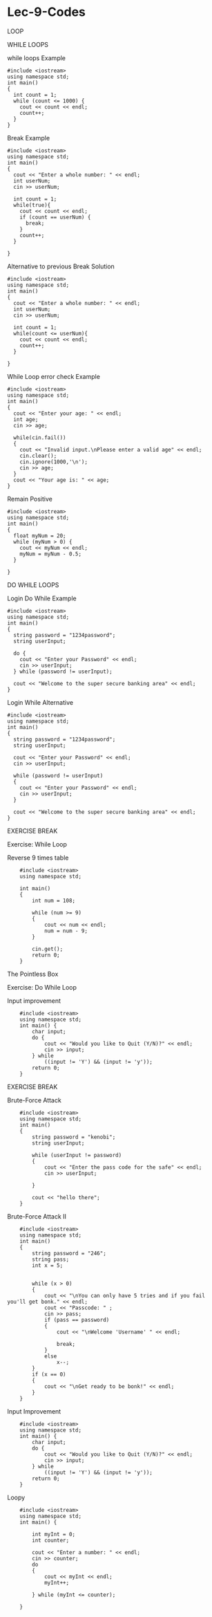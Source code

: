 # Lec-9-Codes

LOOP


WHILE LOOPS

while loops Example

    #include <iostream>
    using namespace std;
    int main()
    {
      int count = 1;
      while (count <= 1000) {
        cout << count << endl;
        count++;
      }
    }
                         
                         
Break Example
                         
    #include <iostream>
    using namespace std;
    int main()
    {
      cout << "Enter a whole number: " << endl; 
      int userNum;
      cin >> userNum;

      int count = 1;
      while(true){
        cout << count << endl;
        if (count == userNum) {
          break;
        }
        count++;
      }

    }
  
  
Alternative to previous Break Solution
  
    #include <iostream>
    using namespace std;
    int main()
    {
      cout << "Enter a whole number: " << endl; 
      int userNum;
      cin >> userNum;

      int count = 1;
      while(count <= userNum){
        cout << count << endl;
        count++;
      }

    }
                         
   
While Loop error check Example                         
        
    #include <iostream>
    using namespace std;
    int main()
    {
      cout << "Enter your age: " << endl; 
      int age;
      cin >> age;

      while(cin.fail())
      {
        cout << "Invalid input.\nPlease enter a valid age" << endl;
        cin.clear();
        cin.ignore(1000,'\n');
        cin >> age;
      }
      cout << "Your age is: " << age;
    }
 
  
Remain Positive
                         
    #include <iostream>
    using namespace std;
    int main()
    {
      float myNum = 20;
      while (myNum > 0) {
        cout << myNum << endl;
        myNum = myNum - 0.5;
      }

    }
  
  
DO WHILE LOOPS
  
Login Do While Example
  
    #include <iostream>
    using namespace std;
    int main()
    {
      string password = "1234password";
      string userInput;

      do {
        cout << "Enter your Password" << endl;
        cin >> userInput;
      } while (password != userInput);

      cout << "Welcome to the super secure banking area" << endl;
    }
  
  
Login While Alternative
  
    #include <iostream>
    using namespace std;
    int main()
    {
      string password = "1234password";
      string userInput;

      cout << "Enter your Password" << endl;
      cin >> userInput;

      while (password != userInput) 
      {
        cout << "Enter your Password" << endl;
        cin >> userInput;
      }

      cout << "Welcome to the super secure banking area" << endl;
    }

  
EXERCISE BREAK

Exercise: While Loop

Reverse 9 times table

        #include <iostream>  
        using namespace std;

        int main()
        {
            int num = 108;

            while (num >= 9)  
            {
                cout << num << endl;
                num = num - 9;
            }

            cin.get(); 
            return 0;
        }


The Pointless Box


    

Exercise: Do While Loop
                         
Input improvement

        #include <iostream>
        using namespace std;
        int main() {
            char input;
            do {
                cout << "Would you like to Quit (Y/N)?" << endl;
                cin >> input;
            } while 
                ((input != 'Y') && (input != 'y'));
            return 0;
        }


EXERCISE BREAK 

Brute-Force Attack

        #include <iostream>
        using namespace std;
        int main()
        {
            string password = "kenobi";
            string userInput;

            while (userInput != password)
            {
                cout << "Enter the pass code for the safe" << endl;
                cin >> userInput;

            }

            cout << "hello there";
        }


Brute-Force Attack II

        #include <iostream>
        using namespace std;
        int main()
        {
            string password = "246";
            string pass;
            int x = 5;


            while (x > 0)
            {
                cout << "\nYou can only have 5 tries and if you fail you'll get bonk." << endl;
                cout << "Passcode: " ;
                cin >> pass;
                if (pass == password)
                {
                    cout << "\nWelcome 'Username' " << endl;

                    break;
                }
                else
                    x--;
            }
            if (x == 0)
            {
                cout << "\nGet ready to be bonk!" << endl;
            }
        }
    

Input Improvement 

        #include <iostream>
        using namespace std;
        int main() {
            char input;
            do {
                cout << "Would you like to Quit (Y/N)?" << endl;
                cin >> input;
            } while 
                ((input != 'Y') && (input != 'y'));
            return 0;
        }


Loopy

        #include <iostream>  
        using namespace std;
        int main() {

            int myInt = 0;
            int counter;

            cout << "Enter a number: " << endl;
            cin >> counter;
            do
            {
                cout << myInt << endl;
                myInt++;

            } while (myInt <= counter);

        }


